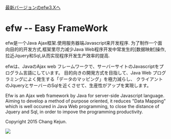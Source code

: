 <a href="https://github.com/efwGrp/efw3.X">最新バージョンのefw3.Xへ</a>

# efw -- Easy FrameWork

efw是一个Java Ajax框架.使用服务器端Javascript来开发程序.
为了制作一个面向目的的开发方式,框架里尽力减少Java Web程序开发中常发生的[数据映射]操作,
拉近Jquery和Sql,从而实现程序开发生产效率的提高.

efwは、JavaのAjax web フレームワークで、サーバーサイトのJavascriptをプログラム言語にしています。
目的向きの開発方式を目指して、Java Web プログラミングによく発生する「データのマッピング」を極力減らし、
クライアントのJqueryとサーバーのSqlを近くさせて、生産性がアップを実現します。

Efw is an Ajax web framework by Java for server-side Javascript language.
Aiming to develop a method of purpose oriented, it reduces "Data Mapping" which is well occured in Java Web programming,
to close the distance of Jquery and Sql, in order to impove the programming productivity.

Copyright 2015 Chang Kejun.

<img src="http://efw.crazy-programmer.net/images/kwfstatistics.png?"> 
